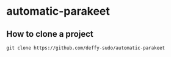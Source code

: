 # automatic-parakeet

## How to clone a project

```
git clone https://github.com/deffy-sudo/automatic-parakeet
```
